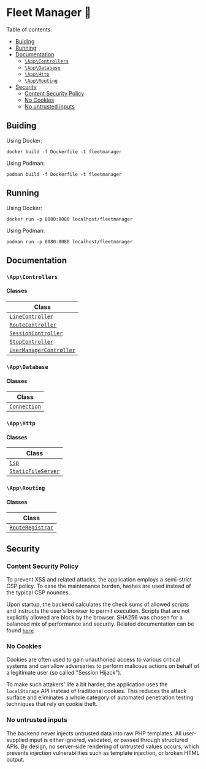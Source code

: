 # Fleet Manager 🚌

Table of contents:

- [Buiding](#buiding)
- [Running](#running)
- [Documentation](#documentation)
    - [`\App\Controllers`](#appcontrollers)
    - [`\App\Database`](#appdatabase)
    - [`\App\Http`](#apphttp)
    - [`\App\Routing`](#approuting)
- [Security](#security)
    - [Content Security Policy](#content-security-policy)
    - [No Cookies](#no-cookies)
    - [No untrusted inputs](#no-untrusted-inputs)


## Buiding

Using Docker:

```
docker build -f Dockerfile -t fleetmanager
```

Using Podman:

```
podman build -f Dockerfile -t fleetmanager
```

## Running

Using Docker:

```
docker run -p 8080:8080 localhost/fleetmanager
```

Using Podman:

```
podman run -p 8080:8080 localhost/fleetmanager
```

## Documentation

### `\App\Controllers`

#### Classes

| Class                                                                      |
|----------------------------------------------------------------------------|
| [`LineController`](./server/docs/classes/App/Controllers/LineController.md)               |
| [`RouteController`](./server/docs/classes/App/Controllers/RouteController.md)             |
| [`SessionController`](./server/docs/classes/App/Controllers/SessionController.md)         |
| [`StopController`](./server/docs/classes/App/Controllers/StopController.md)               |
| [`UserManagerController`](./server/docs/classes/App/Controllers/UserManagerController.md) |

### `\App\Database`

#### Classes

| Class                                             |
|---------------------------------------------------|
| [`Connection`](./server/docs/classes/App/Database/Connection.md) |

### `\App\Http`

#### Classes

| Class                                                     |
|-----------------------------------------------------------|
| [`Csp`](./server/docs/classes/App/Http/Csp.md)                           |
| [`StaticFileServer`](./server/docs/classes/App/Http/StaticFileServer.md) |

### `\App\Routing`

#### Classes

| Class                                                    |
|----------------------------------------------------------|
| [`RouteRegistrar`](./server/docs/classes/App/Routing/RouteRegistrar.md) |

## Security

### Content Security Policy

To prevent XSS and related attacks, the application employs a semi-strict CSP policy. To ease the maintenance burden, hashes are used instead of the typical CSP nounces.

Upon startup, the backend calculates the check sums of allowed scripts and instructs the user's browser to permit execution. Scripts that are not explicitly allowed are block by the browser. SHA256 was chosen for a balanced mix of performance and security. Related documentation can be found [`here`](./server/docs/classes/App/Http/Csp.md).

### No Cookies

Cookies are often used to gain unauthoried access to various critical systems and can allow adversaries to perform malicous actions on behalf of a legitimate user (so called "Session Hijack").

To make such attakers' life a bit harder, the application uses the `localStorage` API instead of traditional cookies. This reduces the attack surface and eliminates a whole category of automated penetration testing techniques that rely on cookie theft.

### No untrusted inputs

The backend never injects untrusted data into raw PHP templates. All user-supplied input is either ignored, validated, or passed through structured APIs. By design, no server-side rendering of untrusted values occurs, which prevents injection vulnerabilities such as template injection, or broken HTML output.
